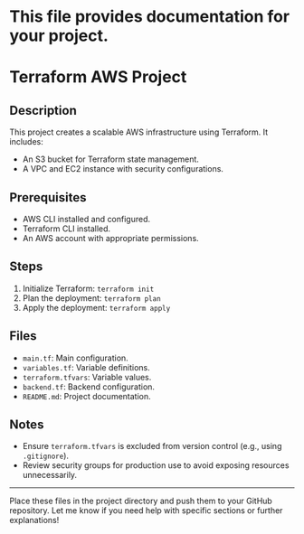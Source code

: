 # This file provides documentation for your project.

# Terraform AWS Project

## Description

This project creates a scalable AWS infrastructure using Terraform. It includes:

- An S3 bucket for Terraform state management.
- A VPC and EC2 instance with security configurations.

## Prerequisites

- AWS CLI installed and configured.
- Terraform CLI installed.
- An AWS account with appropriate permissions.

## Steps

1. Initialize Terraform: `terraform init`
2. Plan the deployment: `terraform plan`
3. Apply the deployment: `terraform apply`

## Files

- `main.tf`: Main configuration.
- `variables.tf`: Variable definitions.
- `terraform.tfvars`: Variable values.
- `backend.tf`: Backend configuration.
- `README.md`: Project documentation.

## Notes

- Ensure `terraform.tfvars` is excluded from version control (e.g., using `.gitignore`).
- Review security groups for production use to avoid exposing resources unnecessarily.

---

Place these files in the project directory and push them to your GitHub repository. Let me know if you need help with specific sections or further explanations!
